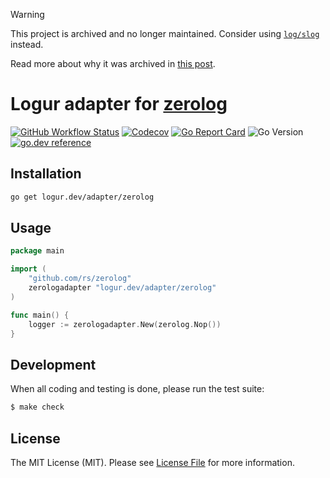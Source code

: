 > [!WARNING]
> This project is archived and no longer maintained. Consider using [`log/slog`](https://pkg.go.dev/log/slog) instead.
>
> Read more about why it was archived in [this post](https://sagikazarmark.com/blog/posts/less-is-more-archive-projects-for-a-better-open-source-ecosystem/).

# Logur adapter for [zerolog](https://github.com/rs/zerolog)

[![GitHub Workflow Status](https://img.shields.io/github/workflow/status/logur/adapter-zerolog/CI?style=flat-square)](https://github.com/logur/adapter-zerolog/actions?query=workflow%3ACI)
[![Codecov](https://img.shields.io/codecov/c/github/logur/adapter-zerolog?style=flat-square)](https://codecov.io/gh/logur/adapter-zerolog)
[![Go Report Card](https://goreportcard.com/badge/logur.dev/adapter/zerolog?style=flat-square)](https://goreportcard.com/report/logur.dev/adapter/zerolog)
![Go Version](https://img.shields.io/badge/go%20version-%3E=1.11-61CFDD.svg?style=flat-square)
[![go.dev reference](https://img.shields.io/badge/go.dev-reference-007d9c?logo=go&logoColor=white&style=flat-square)](https://pkg.go.dev/mod/logur.dev/adapter/zerolog)


## Installation

```bash
go get logur.dev/adapter/zerolog
```


## Usage

```go
package main

import (
	"github.com/rs/zerolog"
	zerologadapter "logur.dev/adapter/zerolog"
)

func main() {
	logger := zerologadapter.New(zerolog.Nop())
}
```


## Development

When all coding and testing is done, please run the test suite:

```bash
$ make check
```


## License

The MIT License (MIT). Please see [License File](LICENSE) for more information.
